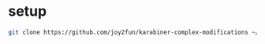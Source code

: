 
# setup

```sh
git clone https://github.com/joy2fun/karabiner-complex-modifications ~/.config/karabiner/assets/complex_modifications
```

